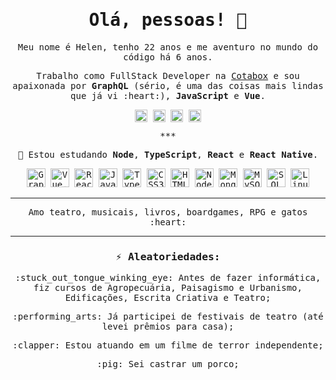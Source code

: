 <samp>
<h1 align="center">Olá, pessoas! 👋</h1>

<p align="center">
  Meu nome é Helen, tenho 22 anos e me aventuro no mundo do código há 6 anos.
</p>
<p align="center">
  Trabalho como FullStack Developer na <a href="https://cotabox.com.br/" target="_blank">Cotabox</a> e sou apaixonada por <strong>GraphQL</strong> (sério, é uma das coisas mais lindas que já vi :heart:), <strong>JavaScript</strong> e <strong>Vue</strong>.
</p>

<p align="center">
  <a href="https://linkedin.com/in/helendiashd" target="_blank"><img align="center" src="https://cdn.jsdelivr.net/npm/simple-icons@3.0.1/icons/linkedin.svg" alt="helendiashd" height="20" width="20" /></a>
  <a href="https://twitter.com/helendiashd" target="_blank"><img align="center" src="https://cdn.jsdelivr.net/npm/simple-icons@3.0.1/icons/twitter.svg" alt="helendiashd" height="20" width="20" /></a>
  <a href="https://dev.to/helendias" target="_blank"><img align="center" src="https://cdn.jsdelivr.net/npm/simple-icons@3.0.1/icons/dev-dot-to.svg" alt="helendias" height="20" width="20" /></a>
  <a href="https://instagram.com/helendias.hd" target="_blank"><img align="center" src="https://cdn.jsdelivr.net/npm/simple-icons@3.0.1/icons/instagram.svg" alt="helendias.hd" height="20" width="20" /></a>
</p>

<p align="center">***</p>

<p align="center">🌱 Estou estudando <strong>Node</strong>, <strong>TypeScript</strong>, <strong>React</strong> e <strong>React Native</strong>.</p>

<p align="center">
  <img src="https://upload.wikimedia.org/wikipedia/commons/thumb/1/17/GraphQL_Logo.svg/1024px-GraphQL_Logo.svg.png" alt="GraphQL" height="30"/>
  <img src="https://upload.wikimedia.org/wikipedia/commons/thumb/9/95/Vue.js_Logo_2.svg/1184px-Vue.js_Logo_2.svg.png" alt="Vue.js" height="30"/>
  <img src="https://going2.com.br/images/icons/react-icon.png" alt="React" height="30"/>
  <img src="https://upload.wikimedia.org/wikipedia/commons/thumb/9/99/Unofficial_JavaScript_logo_2.svg/480px-Unofficial_JavaScript_logo_2.svg.png" alt="JavaScript" height="30"/>
  <img src="https://miro.medium.com/max/816/1*mn6bOs7s6Qbao15PMNRyOA.png" alt="TypeScript" height="30"/>
  <img src="https://seeklogo.com/images/C/css3-logo-8724075274-seeklogo.com.png" alt="CSS3" height="30"/>
  <img src="https://logodownload.org/wp-content/uploads/2016/10/html5-logo-1.png" alt="HTML5" height="30"/>
  <img src="https://upload.wikimedia.org/wikipedia/commons/thumb/d/d9/Node.js_logo.svg/1280px-Node.js_logo.svg.png" alt="Node.js" height="30"/>
  <img src="https://upload.wikimedia.org/wikipedia/commons/thumb/9/93/MongoDB_Logo.svg/1200px-MongoDB_Logo.svg.png" alt="MongoDB" height="30"/>
  <img src="https://cdn.worldvectorlogo.com/logos/mysql.svg" alt="MySQL" height="30"/>
  <img src="https://altyra.com/wp-content/uploads/2018/11/microsoft-sql-server-logo-png.png" alt="SQL Server" height="30"/>
  <img src="https://upload.wikimedia.org/wikipedia/commons/thumb/3/35/Tux.svg/1200px-Tux.svg.png" alt="Linux" width="30" height="30"/>
</p>


***

<p align="center">Amo teatro, musicais, livros, boardgames, RPG e gatos :heart:</p>

***

<h3 align="center">⚡ Aleatoriedades:</h3>

<p align="center"> :stuck_out_tongue_winking_eye: Antes de fazer informática, fiz cursos de Agropecuária, Paisagismo e Urbanismo, Edificações, Escrita Criativa e Teatro;</p>
<p align="center"> :performing_arts: Já participei de festivais de teatro (até levei prêmios para casa);</p>
<p align="center"> :clapper: Estou atuando em um filme de terror independente;</p>
<p align="center"> :pig: Sei castrar um porco;</p>
</samp>
